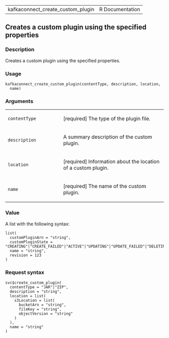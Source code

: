 <table style="width: 100%;">
<tbody>
<tr class="odd">
<td>kafkaconnect_create_custom_plugin</td>
<td style="text-align: right;">R Documentation</td>
</tr>
</tbody>
</table>

## Creates a custom plugin using the specified properties

### Description

Creates a custom plugin using the specified properties.

### Usage

    kafkaconnect_create_custom_plugin(contentType, description, location,
      name)

### Arguments

<table>
<colgroup>
<col style="width: 35%" />
<col style="width: 65%" />
</colgroup>
<tbody>
<tr class="odd">
<td><code
id="kafkaconnect_create_custom_plugin_:_contentType">contentType</code></td>
<td><p>[required] The type of the plugin file.</p></td>
</tr>
<tr class="even">
<td><code
id="kafkaconnect_create_custom_plugin_:_description">description</code></td>
<td><p>A summary description of the custom plugin.</p></td>
</tr>
<tr class="odd">
<td><code
id="kafkaconnect_create_custom_plugin_:_location">location</code></td>
<td><p>[required] Information about the location of a custom
plugin.</p></td>
</tr>
<tr class="even">
<td><code id="kafkaconnect_create_custom_plugin_:_name">name</code></td>
<td><p>[required] The name of the custom plugin.</p></td>
</tr>
</tbody>
</table>

### Value

A list with the following syntax:

    list(
      customPluginArn = "string",
      customPluginState = "CREATING"|"CREATE_FAILED"|"ACTIVE"|"UPDATING"|"UPDATE_FAILED"|"DELETING",
      name = "string",
      revision = 123
    )

### Request syntax

    svc$create_custom_plugin(
      contentType = "JAR"|"ZIP",
      description = "string",
      location = list(
        s3Location = list(
          bucketArn = "string",
          fileKey = "string",
          objectVersion = "string"
        )
      ),
      name = "string"
    )
